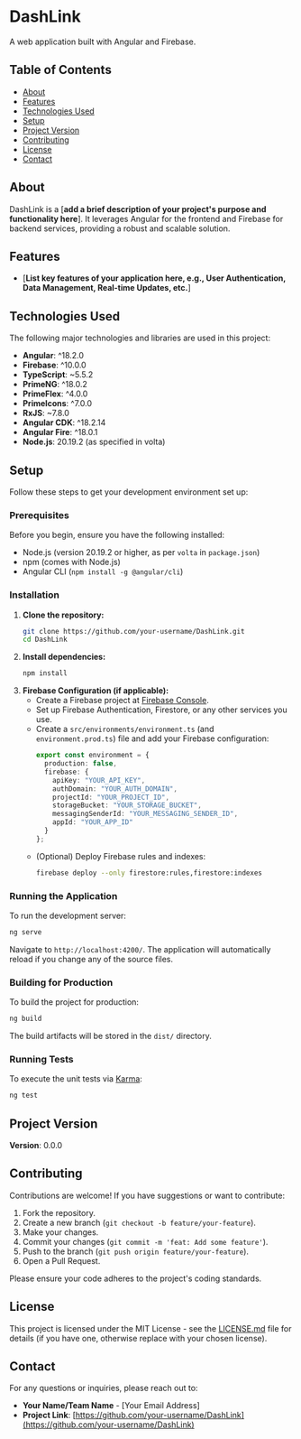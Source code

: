 # DashLink

A web application built with Angular and Firebase.

## Table of Contents

- [About](#about)
- [Features](#features)
- [Technologies Used](#technologies-used)
- [Setup](#setup)
- [Project Version](#project-version)
- [Contributing](#contributing)
- [License](#license)
- [Contact](#contact)

## About

DashLink is a [**add a brief description of your project's purpose and functionality here**]. It leverages Angular for the frontend and Firebase for backend services, providing a robust and scalable solution.

## Features

- [**List key features of your application here, e.g., User Authentication, Data Management, Real-time Updates, etc.**]

## Technologies Used

The following major technologies and libraries are used in this project:

- **Angular**: ^18.2.0
- **Firebase**: ^10.0.0
- **TypeScript**: ~5.5.2
- **PrimeNG**: ^18.0.2
- **PrimeFlex**: ^4.0.0
- **PrimeIcons**: ^7.0.0
- **RxJS**: ~7.8.0
- **Angular CDK**: ^18.2.14
- **Angular Fire**: ^18.0.1
- **Node.js**: 20.19.2 (as specified in volta)

## Setup

Follow these steps to get your development environment set up:

### Prerequisites

Before you begin, ensure you have the following installed:

-   Node.js (version 20.19.2 or higher, as per `volta` in `package.json`)
-   npm (comes with Node.js)
-   Angular CLI (`npm install -g @angular/cli`)

### Installation

1.  **Clone the repository:**
    ```bash
    git clone https://github.com/your-username/DashLink.git
    cd DashLink
    ```
2.  **Install dependencies:**
    ```bash
    npm install
    ```
3.  **Firebase Configuration (if applicable):**
    *   Create a Firebase project at [Firebase Console](https://console.firebase.google.com/).
    *   Set up Firebase Authentication, Firestore, or any other services you use.
    *   Create a `src/environments/environment.ts` (and `environment.prod.ts`) file and add your Firebase configuration:
        ```typescript
        export const environment = {
          production: false,
          firebase: {
            apiKey: "YOUR_API_KEY",
            authDomain: "YOUR_AUTH_DOMAIN",
            projectId: "YOUR_PROJECT_ID",
            storageBucket: "YOUR_STORAGE_BUCKET",
            messagingSenderId: "YOUR_MESSAGING_SENDER_ID",
            appId: "YOUR_APP_ID"
          }
        };
        ```
    *   (Optional) Deploy Firebase rules and indexes:
        ```bash
        firebase deploy --only firestore:rules,firestore:indexes
        ```

### Running the Application

To run the development server:

```bash
ng serve
```

Navigate to `http://localhost:4200/`. The application will automatically reload if you change any of the source files.

### Building for Production

To build the project for production:

```bash
ng build
```

The build artifacts will be stored in the `dist/` directory.

### Running Tests

To execute the unit tests via [Karma](https://karma-runner.github.io):

```bash
ng test
```

## Project Version

**Version**: 0.0.0

## Contributing

Contributions are welcome! If you have suggestions or want to contribute:

1.  Fork the repository.
2.  Create a new branch (`git checkout -b feature/your-feature`).
3.  Make your changes.
4.  Commit your changes (`git commit -m 'feat: Add some feature'`).
5.  Push to the branch (`git push origin feature/your-feature`).
6.  Open a Pull Request.

Please ensure your code adheres to the project's coding standards.

## License

This project is licensed under the MIT License - see the [LICENSE.md](LICENSE.md) file for details (if you have one, otherwise replace with your chosen license).

## Contact

For any questions or inquiries, please reach out to:

-   **Your Name/Team Name** - [Your Email Address]
-   **Project Link**: [https://github.com/your-username/DashLink](https://github.com/your-username/DashLink)
